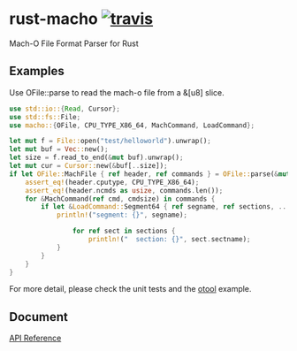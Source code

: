 # rust-macho [![travis](https://travis-ci.org/flier/rust-macho.svg?branch=master)](https://travis-ci.org/flier/rust-macho)
Mach-O File Format Parser for Rust

## Examples

Use OFile::parse to read the mach-o file from a &[u8] slice.

```rust
use std::io::{Read, Cursor};
use std::fs::File;
use macho::{OFile, CPU_TYPE_X86_64, MachCommand, LoadCommand};

let mut f = File::open("test/helloworld").unwrap();
let mut buf = Vec::new();
let size = f.read_to_end(&mut buf).unwrap();
let mut cur = Cursor::new(&buf[..size]);
if let OFile::MachFile { ref header, ref commands } = OFile::parse(&mut cur).unwrap() {
    assert_eq!(header.cputype, CPU_TYPE_X86_64);
    assert_eq!(header.ncmds as usize, commands.len());
    for &MachCommand(ref cmd, cmdsize) in commands {
        if let &LoadCommand::Segment64 { ref segname, ref sections, .. } = cmd {
            println!("segment: {}", segname);

                for ref sect in sections {
                    println!("  section: {}", sect.sectname);
            }
        }
    }
}
```

For more detail, please check the unit tests and the [otool](examples/otool.rs) example.

## Document
[API Reference](http://flier.github.io/rust-macho/doc/macho/index.html)
